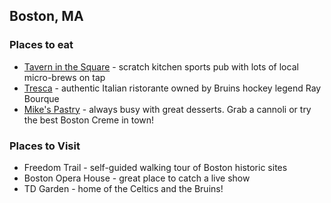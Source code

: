 ## Boston, MA

### Places to eat
- [Tavern in the Square](http://taverninthesquare.com) - scratch kitchen sports pub with lots of local micro-brews on tap
- [Tresca](http://trescanorthend.com) - authentic Italian ristorante owned by Bruins hockey legend Ray Bourque
- [Mike's Pastry](http://www.mikespastry.com) - always busy with great desserts. Grab a cannoli or try the best Boston Creme in town!

### Places to Visit
- Freedom Trail - self-guided walking tour of Boston historic sites
- Boston Opera House - great place to catch a live show
- TD Garden - home of the Celtics and the Bruins!
